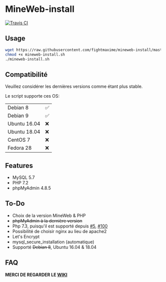 # MineWeb-install
[![Travis CI](https://travis-ci.com/fightmaxime/mineweb-install.svg?branch=master)](https://travis-ci.com/fightmaxime/mineweb-install)
## Usage
```sh
wget https://raw.githubusercontent.com/fightmaxime/mineweb-install/master/mineweb-install.sh
chmod +x mineweb-install.sh
./mineweb-install.sh
```
## Compatibilité
Veuillez considérer les dernières versions comme étant plus stable.

Le script supporte ces OS:

|        |   |
|--------|---|
| Debian 8 | ✅  |
| Debian 9 | ✅ |
| Ubuntu 16.04 | ❌  |
| Ubuntu 18.04 | ❌  |
| CentOS 7 | ❌  |
| Fedora 28 | ❌  |
## Features
* MySQL 5.7
* PHP 7.2
* phpMyAdmin 4.8.5
## To-Do
* Choix de la version MineWeb & PHP
* ~~phpMyAdmin à la dernière version~~
* Php 7.3, puisqu'il est supporté depuis [#5](https://github.com/MineWeb/MineWebCMS/pull/5/),  [#100](https://github.com/MineWeb/MineWebCMS/pull/100/)
* Possibilité de choisir nginx au lieu de apache2
* Let's Encrypt
* mysql_secure_installation (automatique)
* Supporté ~~Debian 8~~, Ubuntu 16.04 & 18.04
## FAQ
**MERCI DE REGARDER LE [WIKI](https://github.com/fightmaxime/mineweb-install/wiki/FAQ)**
